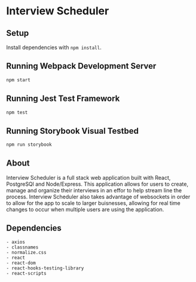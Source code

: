 # Interview Scheduler

## Setup

Install dependencies with `npm install`.

## Running Webpack Development Server

```sh
npm start
```

## Running Jest Test Framework

```sh
npm test
```

## Running Storybook Visual Testbed

```sh
npm run storybook
```

## About

Interview Scheduler is a full stack web application built with React, PostgreSQl and Node/Express. This application allows for users to create, manage and organize their interviews in an effor to help stream line the process. Interview Scheduler also takes advantage of websockets in order to allow for the app to scale to larger buisnesses, allowing for real time changes to occur when multiple users are using the application.

## Dependencies

    - axios
    - classnames
    - normalize.css
    - react
    - react-dom
    - react-hooks-testing-library
    - react-scripts
